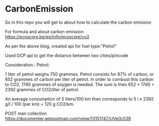﻿# CarbonEmission

So in this repo you will get to about how to calculate the carbon emission 

For formula and about carbon emission
https://ecoscore.be/en/info/ecoscore/co2

As per the above blog, created api for fuel type:"Petrol"

Used GCP api to get the distance between two cities/pincode 


Consideration :
Petrol:

1 liter of petrol weighs 750 grammes. Petrol consists for 87% of carbon, or 652 grammes of carbon per liter of petrol. In order to combust this carbon to CO2, 1740 grammes of oxygen is needed. The sum is then 652 + 1740 = 2392 grammes of CO2/liter of petrol.

An average consumption of 5 liters/100 km then corresponds to 5 l x 2392 g/l / 100 (per km) = 120 g CO2/km.


POST man collection
https://documenter.getpostman.com/view/13151747/UVeGrS39


